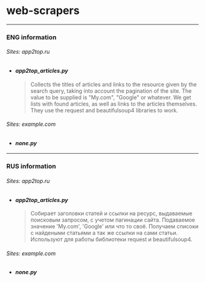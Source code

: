 # web-scrapers
***
### ENG information
###### Sites: app2top.ru
* #### ___app2top_articles.py___
    > Collects the titles of articles and links to the resource given by the search query, taking into account the pagination of the site.
    The value to be supplied is "My.com", "Google" or whatever. We get lists with found articles, as well as links to the articles themselves.
    They use the request and beautifulsoup4 libraries to work.

###### Sites: example.com
* #### ___none.py___
  

***
### RUS information
###### Sites: app2top.ru
* #### ___app2top_articles.py___
    > Собирает заголовки статей и ссылки на ресурс, выдаваемые поисковым запросом, с учетом пагинации сайта.
    Подаваемое значение 'My.com', 'Google' или что то своё. 
    Получаем списоки с найдеными статьями а так же ссылки на сами статьи.
    Используют для работы библиотеки request и beautifulsoup4.

###### Sites: example.com
* #### ___none.py___
    
